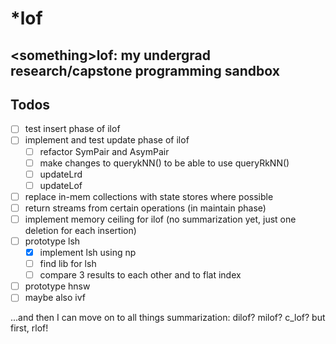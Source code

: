 # \*lof
\<something\>lof: my undergrad research/capstone programming sandbox
----------------
## Todos

- [ ] test insert phase of ilof
- [ ] implement and test update phase of ilof
  - [ ] refactor SymPair and AsymPair
  - [ ] make changes to querykNN() to be able to use queryRkNN()
  - [ ] updateLrd
  - [ ] updateLof
- [ ] replace in-mem collections with state stores where possible
- [ ] return streams from certain operations (in maintain phase)
- [ ] implement memory ceiling for ilof (no summarization yet, just one deletion for each insertion)
- [ ] prototype lsh
  - [x] implement lsh using np
  - [ ] find lib for lsh
  - [ ] compare 3 results to each other and to flat index
- [ ] prototype hnsw
- [ ] maybe also ivf

...and then I can move on to all things summarization: dilof? milof? c_lof? but first, rlof!
